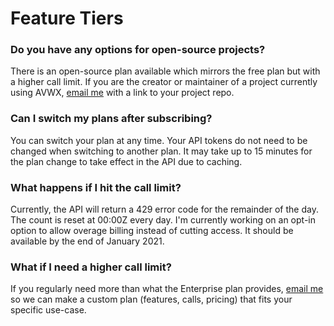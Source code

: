 # Feature Tiers

### Do you have any options for open-source projects?

There is an open-source plan available which mirrors the free plan but with a higher call limit. If you are the creator or maintainer of a project currently using AVWX, [email me](mailto:avwx@dupont.dev) with a link to your project repo.

### Can I switch my plans after subscribing?

You can switch your plan at any time. Your API tokens do not need to be changed when switching to another plan. It may take up to 15 minutes for the plan change to take effect in the API due to caching.

### What happens if I hit the call limit?

Currently, the API will return a 429 error code for the remainder of the day. The count is reset at 00:00Z every day. I'm currently working on an opt-in option to allow overage billing instead of cutting access. It should be available by the end of January 2021.

### What if I need a higher call limit?

If you regularly need more than what the Enterprise plan provides, [email me](mailto:avwx@dupont.dev) so we can make a custom plan (features, calls, pricing) that fits your specific use-case.